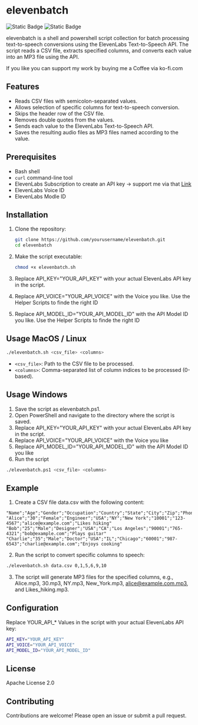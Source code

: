 # elevenbatch
![Static Badge](https://img.shields.io/badge/elevenlabs-.io-blue?style=flat&link=https%3A%2F%2Felevenlabs.io%2F%3Ffrom%3Dpartnerkhan1060)
![Static Badge](https://img.shields.io/badge/Buy_Me_a_Coffee_at-ko--fi.com-blue?style=flat&logo=kofi&link=https%3A%2F%2Fko-fi.com%2Fgrossstadtmann)

elevenbatch is a shell and powershell script collection for batch processing text-to-speech conversions using the ElevenLabs Text-to-Speech API. The script reads a CSV file, extracts specified columns, and converts each value into an MP3 file using the API.

If you like you can support my work by buying me a Coffee via ko-fi.com

## Features

- Reads CSV files with semicolon-separated values.
- Allows selection of specific columns for text-to-speech conversion.
- Skips the header row of the CSV file.
- Removes double quotes from the values.
- Sends each value to the ElevenLabs Text-to-Speech API.
- Saves the resulting audio files as MP3 files named according to the value.

## Prerequisites

- Bash shell
- `curl` command-line tool
- ElevenLabs Subscription to create an API key -> support me via that [Link](elevenlabs.io/?from=partnerkhan1060)
- ElevenLabs Voice ID
- ElevenLabs Modle ID

## Installation

1. Clone the repository:
    ```sh
    git clone https://github.com/yourusername/elevenbatch.git
    cd elevenbatch
    ```

2. Make the script executable:
    ```sh
    chmod +x elevenbatch.sh
    ```

3. Replace API_KEY="YOUR_API_KEY" with your actual ElevenLabs API key in the script.
4. Replace API_VOICE="YOUR_API_VOICE" with the Voice you like. Use the Helper Scripts to finde the right ID
5. Replace API_MODEL_ID="YOUR_API_MODEL_ID" with the API Model ID you like. Use the Helper Scripts to finde the right ID

## Usage MacOS / Linux

```sh
./elevenbatch.sh <csv_file> <columns>
```

- `<csv_file>`: Path to the CSV file to be processed.  
- `<columns>`: Comma-separated list of column indices to be processed (0-based).

## Usage Windows

1. Save the script as elevenbatch.ps1.
2. Open PowerShell and navigate to the directory where the script is saved.
3. Replace API_KEY="YOUR_API_KEY" with your actual ElevenLabs API key in the script.
4. Replace API_VOICE="YOUR_API_VOICE" with the Voice you like
5. Replace API_MODEL_ID="YOUR_API_MODEL_ID" with the API Model ID you like 
6. Run the script

```sh
./elevenbatch.ps1 <csv_file> <columns>
```

## Example

1. Create a CSV file data.csv with the following content:

```csv
"Name";"Age";"Gender";"Occupation";"Country";"State";"City";"Zip";"Phone";"Email";"Notes"
"Alice";"30";"Female";"Engineer";"USA";"NY";"New York";"10001";"123-4567";"alice@example.com";"Likes hiking"
"Bob";"25";"Male";"Designer";"USA";"CA";"Los Angeles";"90001";"765-4321";"bob@example.com";"Plays guitar"
"Charlie";"35";"Male";"Doctor";"USA";"IL";"Chicago";"60001";"987-6543";"charlie@example.com";"Enjoys cooking"
```

2. Run the script to convert specific columns to speech:

```sh
./elevenbatch.sh data.csv 0,1,5,6,9,10
```
3. The script will generate MP3 files for the specified columns, e.g., Alice.mp3, 30.mp3, NY.mp3, New_York.mp3, alice@example.com.mp3, and Likes_hiking.mp3.

## Configuration

Replace YOUR_API_* Values in the script with your actual ElevenLabs API key:

```sh
API_KEY="YOUR_API_KEY"
API_VOICE="YOUR_API_VOICE"
API_MODEL_ID="YOUR_API_MODEL_ID"
```

## License

Apache License 2.0 

## Contributing

Contributions are welcome! Please open an issue or submit a pull request.

